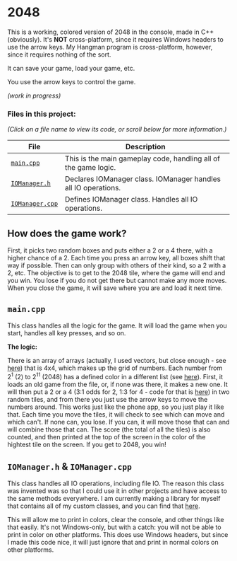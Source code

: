 # 2048

This is a working, colored version of 2048 in the console, made in C++ (obviously). It's **NOT** cross-platform, since it requires Windows headers to use the arrow keys. My Hangman program is cross-platform, however, since it requires nothing of the sort.

It can save your game, load your game, etc.

You use the arrow keys to control the game.

*(work in progress)*

### Files in this project:

*(Click on a file name to view its code, or scroll below for more information.)*

| File | Description |
| --- | --- |
| [`main.cpp`](code/main.cpp) | This is the main gameplay code, handling all of the game logic. |
| [`IOManager.h`](code/IOManager.h) | Declares IOManager class. IOManager handles all IO operations. |
| [`IOManager.cpp`](code/IOManager.cpp) | Defines IOManager class. Handles all IO operations. |

## How does the game work?

First, it picks two random boxes and puts either a 2 or a 4 there, with a higher chance of a 2. Each time you press an arrow key, all boxes shift that way if possible. Then can only group with others of their kind, so a 2 with a 2, etc. The objective is to get to the 2048 tile, where the game will end and you win. You lose if you do not get there but cannot make any more moves. When you close the game, it will save where you are and load it next time.

## `main.cpp`

This class handles all the logic for the game. It will load the game when you start, handles all key presses, and so on.

**The logic:**

There is an array of arrays (actually, I used vectors, but close enough - see [here](code/main.cpp#L39)) that is 4x4, which makes up the grid of numbers. Each number from 2<sup>1</sup> (2) to 2<sup>11</sup> (2048) has a defined color in a different list (see [here](code/main.cpp#L41)). First, it loads an old game from the file, or, if none was there, it makes a new one. It will then put a 2 or a 4 (3:1 odds for 2, 1:3 for 4 - code for that is [here](code/main.cpp#L443)) in two random tiles, and from there you just use the arrow keys to move the numbers around. This works just like the phone app, so you just play it like that. Each time you move the tiles, it will check to see which can move and which can't. If none can, you lose. If you can, it will move those that can and will combine those that can. The score (the total of all the tiles) is also counted, and then printed at the top of the screen in the color of the hightest tile on the screen. If you get to 2048, you win!

## `IOManager.h` & `IOManager.cpp`

This class handles all IO operations, including file IO. The reason this class was invented was so that I could use it in other projects and have access to the same methods everywhere. I am currently making a library for myself that contains all of my custom classes, and you can find that [here](https://github.com/WillEccles/wrestd).

This will allow me to print in colors, clear the console, and other things like that easily. It's not Windows-only, but with a catch: you will not be able to print in color on other platforms. This does use Windows headers, but since I made this code nice, it will just ignore that and print in normal colors on other platforms.
